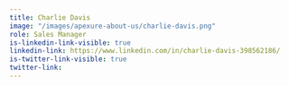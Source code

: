 ```yaml
---
title: Charlie Davis
image: "/images/apexure-about-us/charlie-davis.png"
role: Sales Manager
is-linkedin-link-visible: true
linkedin-link: https://www.linkedin.com/in/charlie-davis-398562186/
is-twitter-link-visible: true
twitter-link: 
---
```


